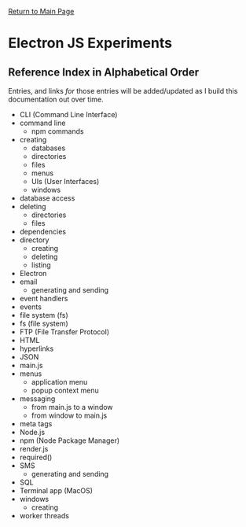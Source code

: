 [Return to Main Page](https://github.com/OrvilleChomer/electronjs-experiments)

# Electron JS Experiments
## Reference Index in Alphabetical Order

Entries, and links *for* those entries will be added/updated as I build this documentation out over time.

- CLI (Command Line Interface)
- command line
  - npm commands
- creating
  - databases
  - directories
  - files
  - menus
  - UIs (User Interfaces)
  - windows
- database access
- deleting
  - directories
  - files
- dependencies 
- directory
  - creating
  - deleting
  - listing
- Electron
- email
  - generating and sending
- event handlers
- events
- file system (fs)
- fs (file system)
- FTP (File Transfer Protocol)
- HTML
- hyperlinks
- JSON
- main.js
- menus
  - application menu
  - popup context menu
- messaging
  - from main.js to a window
  - from window to main.js
- meta tags
- Node.js
- npm (Node Package Manager)
- render.js
- required()
- SMS
  - generating and sending
- SQL
- Terminal app (MacOS)
- windows
  - creating
- worker threads
